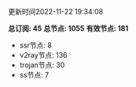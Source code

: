 更新时间2022-11-22 19:34:08

**总订阅: 45**
**总节点: 1055**
**有效节点: 181**
- ssr节点: 8
- v2ray节点: 136
- trojan节点: 30
- ss节点: 7

